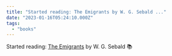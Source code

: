 ```yaml
---
title: "Started reading: The Emigrants by W. G. Sebald ..."
date: "2023-01-16T05:24:10.000Z"
tags: 
  - "books"
---
```


Started reading: [The Emigrants](https://micro.blog/books/9780811221290) by W. G. Sebald 📚
